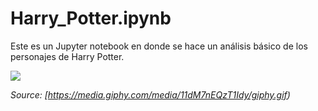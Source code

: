 
 # Harry_Potter.ipynb

 Este es un Jupyter notebook en donde se hace un análisis básico de los personajes de Harry Potter.
 
 ![](https://media.giphy.com/media/11dM7nEQzT1Idy/giphy.gif)  
 
 *Source: [https://media.giphy.com/media/11dM7nEQzT1Idy/giphy.gif)*
